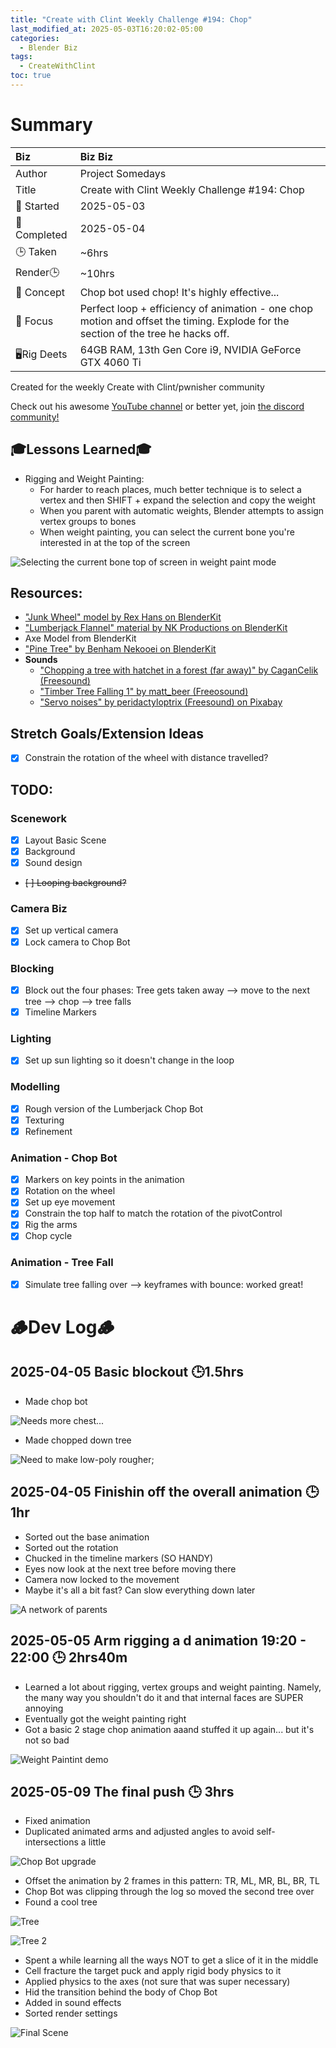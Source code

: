 ```yaml
---
title: "Create with Clint Weekly Challenge #194: Chop"
last_modified_at: 2025-05-03T16:20:02-05:00
categories:
  - Blender Biz
tags:
  - CreateWithClint
toc: true
---
```


<!-- # The Final Result -->
<!-- [![Watch the video](https://img.youtube.com/vi/4eS8dGd9_TI/maxresdefault.jpg)](https://youtu.be/4eS8dGd9_TI) -->

# Summary

| Biz             | Biz Biz                               |
|:--------        | :---------                                |
| Author          | Project Somedays                      |
| Title           | Create with Clint Weekly Challenge #194: Chop |
| 📅 Started      | 2025-05-03        |
| 📅 Completed    | 2025-05-04        |
| 🕒 Taken        | ~6hrs                                  |
| Render🕒        | ~10hrs          |
| 🤯 Concept      | Chop bot used chop! It's highly effective...   |
| 🔎 Focus        | Perfect loop + efficiency of animation - one chop motion and offset the timing. Explode for the section of the tree he hacks off. |
| 🖥️Rig Deets     | 64GB RAM, 13th Gen Core i9, NVIDIA GeForce GTX 4060 Ti |

Created for the weekly Create with Clint/pwnisher community

Check out his awesome [YouTube channel](https://www.youtube.com/c/pwnisher) or better yet, join [the discord community!](https://discord.com/channels/673719770410909696/688444060737994785/922141725944872980)

## 🎓Lessons Learned🎓
- Rigging and Weight Painting:
  - For harder to reach places, much better technique is to select a vertex and then SHIFT + expand the selection and copy the weight
  - When you parent with automatic weights, Blender attempts to assign vertex groups to bones
  - When weight painting, you can select the current bone you're interested in at the top of the screen

![Selecting the current bone top of screen in weight paint mode](/assets/images/2025-05-05_Chop_SelectingWeightPaint.png "Took me WAY too long to find this")

## Resources:
- ["Junk Wheel" model by Rex Hans on BlenderKit](https://www.blenderkit.com/asset-gallery-detail/16c92522-68f7-4a86-acea-de5ab230e70c/)
- ["Lumberjack Flannel" material by NK Productions on BlenderKit](https://www.blenderkit.com/asset-gallery-detail/116973d9-ca12-439b-9200-f114d59d067e/)
- Axe Model from BlenderKit
- ["Pine Tree" by Benham Nekooei on BlenderKit](https://www.blenderkit.com/asset-gallery-detail/e440b3e9-adbd-45c6-bf81-82b9c32df2cf/)
- **Sounds**
  - ["Chopping a tree with hatchet in a forest (far away)" by CaganCelik (Freesound)](https://pixabay.com/sound-effects/chopping-a-tree-with-hatchet-in-a-forest-far-away-54150/)
  - ["Timber Tree Falling 1" by matt_beer (Freeosound)](https://pixabay.com/sound-effects/timber-tree-falling-1-40384/)
  - ["Servo noises" by peridactyloptrix (Freesound) on Pixabay](https://pixabay.com/sound-effects/servo-noises-55301/)

## Stretch Goals/Extension Ideas
- [x] Constrain the rotation of the wheel with distance travelled?

## TODO:
### Scenework
- [x] Layout Basic Scene
- [x] Background
- [x] Sound design
- ~~[ ] Looping background?~~

### Camera Biz
- [x] Set up vertical camera
- [x] Lock camera to Chop Bot

### Blocking
- [x] Block out the four phases: Tree gets taken away --> move to the next tree --> chop --> tree falls
- [x] Timeline Markers

### Lighting
- [x] Set up sun lighting so it doesn't change in the loop

### Modelling
- [x] Rough version of the Lumberjack Chop Bot
- [x] Texturing
- [x] Refinement

### Animation - Chop Bot

- [x] Markers on key points in the animation
- [x] Rotation on the wheel
- [x] Set up eye movement
- [x] Constrain the top half to match the rotation of the pivotControl
- [x] Rig the arms
- [x] Chop cycle

### Animation - Tree Fall
- [x] Simulate tree falling over --> keyframes with bounce: worked great!


# 🪵Dev Log🪵

## 2025-04-05 Basic blockout 🕒1.5hrs
  - Made chop bot  
  
  ![Needs more chest...](/assets/images/2025-05-03_ChopBot.png "I doubt the final version will be radically different")

  - Made chopped down tree
  
  ![Need to make low-poly rougher](/assets/images/2025-05-03_ChopBotTree.png "Is pencil?");

## 2025-04-05 Finishin off the overall animation  🕒1hr
  - Sorted out the base animation
  - Sorted out the rotation
  - Chucked in the timeline markers (SO HANDY)
  - Eyes now look at the next tree before moving there
  - Camera now locked to the movement
  - Maybe it's all a bit fast? Can slow everything down later

![A network of parents](/assets/images/2025-05-04_LotsOfParents.png "Hmmm I wonder how people usually manage a network of parents like this...")

## 2025-05-05 Arm rigging a d animation 19:20 - 22:00 🕒 2hrs40m 
- Learned a lot about rigging, vertex groups and weight painting. Namely, the many way you shouldn't do it and that internal faces are SUPER annoying
- Eventually got the weight painting right
- Got a basic 2 stage chop animation aaand stuffed it up again... but it's not so bad

![Weight Paintint demo](/assets/images/2025-05-05_Chop_WeightPaintingNotMyFave.png)

## 2025-05-09 The final push 🕒 3hrs
- Fixed animation
- Duplicated animated arms and adjusted angles to avoid self-intersections a little

![Chop Bot upgrade](/assets/images/2025-05-09_LumberBotUpgrade.png "He makes me happy 🥰")


- Offset the animation by 2 frames in this pattern: TR, ML, MR, BL, BR, TL
- Chop Bot was clipping through the log so moved the second tree over
- Found a cool tree

![Tree](/assets/images/2025-05-09_TreeModel.png "Kitbashing is tricky to match styles")

![Tree 2](/assets/images/2025-05-09_TreeTexturing.png "Booleans did weird things to my textures when applied. Don't apply in future??")

- Spent a while learning all the ways NOT to get a slice of it in the middle
- Cell fracture the target puck and apply rigid body physics to it
- Applied physics to the axes (not sure that was super necessary)
- Hid the transition behind the body of Chop Bot
- Added in sound effects
- Sorted render settings

![Final Scene](/assets/images/2025-05-09_ChopBotFinalClayView.png)

